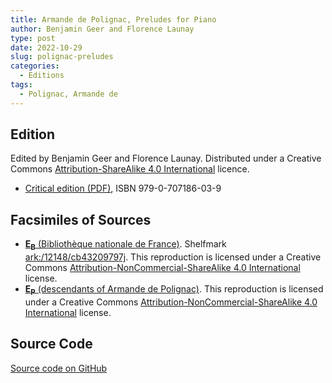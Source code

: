 ```yaml
---
title: Armande de Polignac, Preludes for Piano
author: Benjamin Geer and Florence Launay
type: post
date: 2022-10-29
slug: polignac-preludes
categories:
  - Editions
tags:
  - Polignac, Armande de
---
```


## Edition

Edited by Benjamin Geer and Florence Launay. Distributed under a Creative Commons
[Attribution-ShareAlike 4.0
International](https://creativecommons.org/licenses/by-sa/4.0/deed.en)
licence.

- <a href="/editions/Polignac_Preludes_Critical_Edition.pdf" target="_blank">Critical edition (PDF)</a>, ISBN 979-0-707186-03-9

## Facsimiles of Sources

- <a href="/facsimiles/Polignac-Prelude-1-EB-BnF.pdf"
  target="_blank">**E<sub>B</sub>** (Bibliothèque nationale de France)</a>. Shelfmark <a href="https://catalogue.bnf.fr/ark:/12148/cb43209797j" target="_blank">ark:/12148/cb43209797j</a>. This
  reproduction is licensed under a Creative Commons
  [Attribution-NonCommercial-ShareAlike 4.0
  International](http://creativecommons.org/licenses/by-nc-sa/4.0/deed.en)
  license.
- <a href="/facsimiles/Polignac-Preludes-EP.pdf"
  target="_blank">**E<sub>P</sub>** (descendants of Armande de Polignac)</a>.
  This reproduction is licensed under a
  Creative Commons [Attribution-NonCommercial-ShareAlike 4.0
  International](http://creativecommons.org/licenses/by-nc-sa/4.0/deed.en)
  license.

## Source Code

[Source code on GitHub](https://github.com/benjamingeer/Tondauer/tree/master/editions/Polignac_Preludes)

